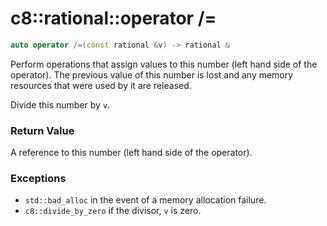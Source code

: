 # c8::rational::operator /= #

```cpp
auto operator /=(const rational &v) -> rational &
```

Perform operations that assign values to this number (left hand side of the operator).  The previous value of this number is lost and any memory resources that were used by it are released.

Divide this number by `v`.

### Return Value ###

A reference to this number (left hand side of the operator).

### Exceptions ###

* `std::bad_alloc` in the event of a memory allocation failure.
* `c8::divide_by_zero` if the divisor, `v` is zero.

